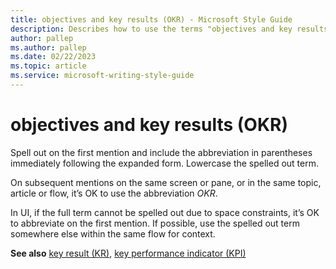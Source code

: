 ```yaml
---
title: objectives and key results (OKR) - Microsoft Style Guide
description: Describes how to use the terms "objectives and key results" and "OJR" in Microsoft content.
author: pallep
ms.author: pallep
ms.date: 02/22/2023
ms.topic: article
ms.service: microsoft-writing-style-guide
---
```


# objectives and key results (OKR)

Spell out on the first mention and include the abbreviation in parentheses immediately following the expanded form. Lowercase the spelled out term.

On subsequent mentions on the same screen or pane, or in the same topic, article or flow, it’s OK to use the abbreviation *OKR*. 

In UI, if the full term cannot be spelled out due to space constraints, it’s OK to abbreviate on the first mention. If possible, use the spelled out term somewhere else within the same flow for context.

**See also** [key result (KR)](https://learn.microsoft.com/en-us/style-guide/a-z-word-list-term-collections/k/key-result-(kr)), [key performance indicator (KPI)](https://learn.microsoft.com/en-us/style-guide/a-z-word-list-term-collections/k/key-performance-indicator-(kpi))
